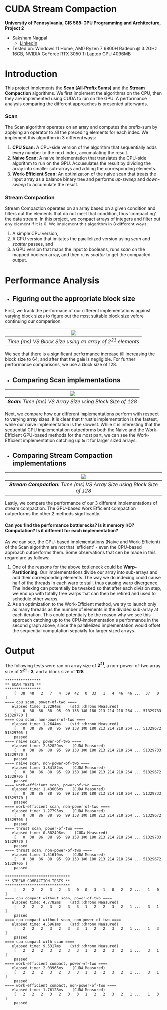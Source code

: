CUDA Stream Compaction
======================

**University of Pennsylvania, CIS 565: GPU Programming and Architecture, Project 2**

* Saksham Nagpal  
  * [LinkedIn](https://www.linkedin.com/in/nagpalsaksham/)
* Tested on: Windows 11 Home, AMD Ryzen 7 6800H Radeon @ 3.2GHz 16GB, NVIDIA GeForce RTX 3050 Ti Laptop GPU 4096MB

Introduction  
====
This project implements the **Scan (All-Prefix Sums)** and the **Stream Compaction** algorithms. We first implement the algorithms on the CPU, then they are implemented using CUDA to run on the GPU. A performance analysis comparing the different approaches is presented afterwards.

### Scan
The Scan algorithm operates on an array and computes the prefix-sum by applying an operator to all the preceding elements for each index. We implement this algorithm in 3 different ways:
1. <b>CPU Scan:</b> A CPU-side version of the algorithm that sequentially adds every number to the next index, accumulating the result.
2. <b>Naive Scan:</b> A naive implementation that translates the CPU-side algorithm to run on the GPU. Accumulates the result by dividing the array into smaller sub-arrays and adding the corresponding elements.
3. <b>Work-Efficient Scan:</b> An optimization of the naive scan that treats the input array as a balance binary tree and performs _up-sweep_ and _down-sweep_ to accumulate the result.


### Stream Compaction
Stream Compaction operates on an array based on a given condition and filters out the elements that do not meet that condition, thus 'compacting' the data stream. In this project, we compact arrays of integers and filter out any element if it is 0. We implement this algorithm in 3 different ways:
1. A simple CPU version,
2. A CPU version that imitates the parallelized version using _scan_ and _scatter_ passes, and
3. a GPU version that maps the input to booleans, runs _scan_ on the mapped boolean array, and then runs _scatter_ to get the compacted output.


Performance Analysis
====

* ## Figuring out the appropriate block size
First, we track the performace of our different implementations against varying block sizes to figure out the most suitable block size vefore continuing our comparison.

| ![](img/time_vs_blocksize_2_21.png) | 
|:--:| 
| *Time (ms) VS Block Size using an array of 2<sup>21</sup> elements* |

We see that there is a significant performance increase till increasing the block size to 64, and after that the gain is negligible. For further performance comparisons, we use a block size of 128.

* ## Comparing Scan implementations

| ![](img/scan_time_vs_array_size_blocksize128.png) | 
|:--:| 
| ***Scan:** Time (ms) VS Array Size using Block Size of 128* |

Next, we compare how our different implementations perform with respect to varying array sizes. It is clear that thrust's implementation is the fastest, while our naive implementation is the slowest. While it is interesting that the sequential CPU implementation outperforms both the Naive and the Work-Efficient GPU-based methods for the most part, we can see the Work-Efficient implementation catching up to it for larger sized arrays.

* ## Comparing Stream Compaction implementations

| ![](img/compact_time_vs_array_size_blocksize128.png) | 
|:--:| 
| ***Stream Compaction:** Time (ms) VS Array Size using Block Size of 128* |

Lastly, we compare the performance of our 3 different implementations of stream compaction. The GPU-based Work Efficient compaction outperforms the other 2 methods significantly.

#### Can you find the performance bottlenecks? Is it memory I/O? Computation? Is it different for each implementation?
As we can see, the GPU-based implementations (Naive and Work-Efficient) of the Scan algorithm are not that 'efficient' - even the CPU-based approach outperforms them. Some observations that cen be made in this regard are as follows:
1. One of the reasons for the above bottleneck could be **Warp-Partitioning**. Our  implementations divide our array into sub-arrays and add their corresponding elements. The way we do indexing could cause half of the threads in each warp to stall, thus causing warp divergence. The indexing can potentially be tweaked so that after each division step, we end up with totally free warps that can then be retired and used to schedule other warps.
2. As an optimization to the Work-Efficient method, we try to launch only as many threads as the number of elements in the divided sub-array at each iteration. This could potentially be the reason why we see this approach catching up to the CPU-implementation's performance in the second graph above, since the parallelized implementation would offset the sequential computation sepcially for larger sized arrays.

Output
====
The following tests were ran on array size of **2<sup>21</sup>**, a non-power-of-two array size of **2<sup>21</sup> - 3**, and a block size of **128**.
```
****************
** SCAN TESTS **
****************
    [  38  48   2   7   4  39  42   0  33   1   4  46  46 ...  37   0 ]
==== cpu scan, power-of-two ====
   elapsed time: 1.2294ms    (std::chrono Measured)
    [   0  38  86  88  95  99 138 180 180 213 214 218 264 ... 51329733 51329770 ]
==== cpu scan, non-power-of-two ====
   elapsed time: 1.2644ms    (std::chrono Measured)
    [   0  38  86  88  95  99 138 180 180 213 214 218 264 ... 51329672 51329705 ]
    passed
==== naive scan, power-of-two ====
   elapsed time: 2.62829ms    (CUDA Measured)
    [   0  38  86  88  95  99 138 180 180 213 214 218 264 ... 51329733 51329770 ]
    passed
==== naive scan, non-power-of-two ====
   elapsed time: 3.84182ms    (CUDA Measured)
    [   0  38  86  88  95  99 138 180 180 213 214 218 264 ... 51329672 51329705 ]
    passed
==== work-efficient scan, power-of-two ====
   elapsed time: 1.43606ms    (CUDA Measured)
    [   0  38  86  88  95  99 138 180 180 213 214 218 264 ... 51329733 51329770 ]
    passed
==== work-efficient scan, non-power-of-two ====
   elapsed time: 1.27795ms    (CUDA Measured)
    [   0  38  86  88  95  99 138 180 180 213 214 218 264 ... 51329672 51329705 ]
    passed
==== thrust scan, power-of-two ====
   elapsed time: 0.882496ms    (CUDA Measured)
    [   0  38  86  88  95  99 138 180 180 213 214 218 264 ... 51329733 51329770 ]
    passed
==== thrust scan, non-power-of-two ====
   elapsed time: 1.51619ms    (CUDA Measured)
    [   0  38  86  88  95  99 138 180 180 213 214 218 264 ... 51329672 51329705 ]
    passed

*****************************
** STREAM COMPACTION TESTS **
*****************************
    [   2   2   2   3   2   3   0   0   3   1   0   2   2 ...   1   0 ]
==== cpu compact without scan, power-of-two ====
   elapsed time: 4.7782ms    (std::chrono Measured)
    [   2   2   2   3   2   3   3   1   2   2   3   2   1 ...   3   1 ]
    passed
==== cpu compact without scan, non-power-of-two ====
   elapsed time: 4.5961ms    (std::chrono Measured)
    [   2   2   2   3   2   3   3   1   2   2   3   2   1 ...   1   3 ]
    passed
==== cpu compact with scan ====
   elapsed time: 9.5317ms    (std::chrono Measured)
    [   2   2   2   3   2   3   3   1   2   2   3   2   1 ...   3   1 ]
    passed
==== work-efficient compact, power-of-two ====
   elapsed time: 2.03965ms    (CUDA Measured)
    [   2   2   2   3   2   3   3   1   2   2   3   2   1 ...   3   1 ]
    passed
==== work-efficient compact, non-power-of-two ====
   elapsed time: 1.76128ms    (CUDA Measured)
    [   2   2   2   3   2   3   3   1   2   2   3   2   1 ...   1   3 ]
    passed
```
